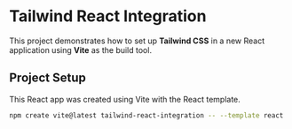 # Tailwind React Integration

This project demonstrates how to set up **Tailwind CSS** in a new React application using **Vite** as the build tool.

## Project Setup

This React app was created using Vite with the React template.

```bash
npm create vite@latest tailwind-react-integration -- --template react

